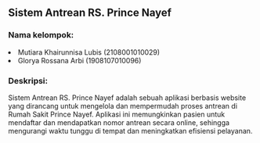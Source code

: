<h2>Sistem Antrean RS. Prince Nayef</h2>

<h3>Nama kelompok:</h3>
<li>
  Mutiara Khairunnisa Lubis (2108001010029)
</li>
<li>
  Glorya Rossana Arbi (1908107010096)
</li>

<h3>Deskripsi:</h3>
Sistem Antrean RS. Prince Nayef adalah sebuah aplikasi berbasis website yang dirancang untuk mengelola dan mempermudah proses antrean di Rumah Sakit Prince Nayef. Aplikasi ini memungkinkan pasien untuk mendaftar dan mendapatkan nomor antrean secara online, sehingga mengurangi waktu tunggu di tempat dan meningkatkan efisiensi pelayanan. 
